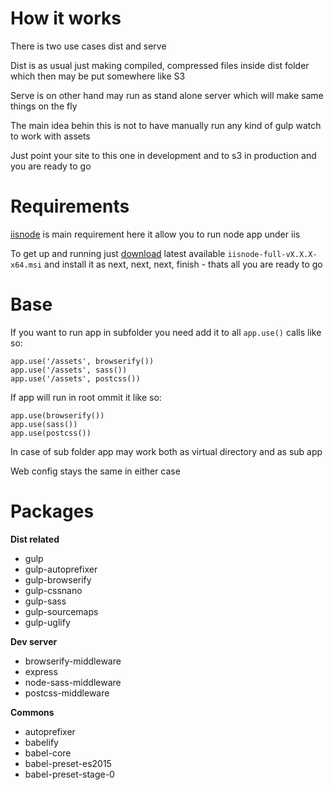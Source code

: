 How it works
============

There is two use cases dist and serve

Dist is as usual just making compiled, compressed files inside dist folder which then may be put somewhere like S3

Serve is on other hand may run as stand alone server which will make same things on the fly

The main idea behin this is not to have manually run any kind of gulp watch to work with assets

Just point your site to this one in development and to s3 in production and you are ready to go

Requirements
============

[iisnode](https://github.com/tjanczuk/iisnode) is main requirement here it allow you to run node app under iis

To get up and running just [download](https://github.com/tjanczuk/iisnode/releases) latest available `iisnode-full-vX.X.X-x64.msi` and install it as next, next, next, finish - thats all you are ready to go

Base
====

If you want to run app in subfolder you need add it to all `app.use()` calls like so:

```
app.use('/assets', browserify())
app.use('/assets', sass())
app.use('/assets', postcss())
```

If app will run in root ommit it like so:

```
app.use(browserify())
app.use(sass())
app.use(postcss())
```

In case of sub folder app may work both as virtual directory and as sub app

Web config stays the same in either case




Packages
========

**Dist related**

* gulp
* gulp-autoprefixer
* gulp-browserify
* gulp-cssnano
* gulp-sass
* gulp-sourcemaps
* gulp-uglify

**Dev server**

* browserify-middleware
* express
* node-sass-middleware
* postcss-middleware

**Commons**

* autoprefixer
* babelify
* babel-core
* babel-preset-es2015
* babel-preset-stage-0
